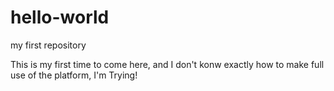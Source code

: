 # hello-world
my first repository


This is my first time to come here, and I don't konw exactly how to make full use of the platform, I'm Trying!
